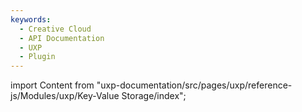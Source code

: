 ```yaml
---
keywords:
  - Creative Cloud
  - API Documentation
  - UXP
  - Plugin
---
```



import Content from "uxp-documentation/src/pages/uxp/reference-js/Modules/uxp/Key-Value Storage/index";

<Content query="product=xd"/>
